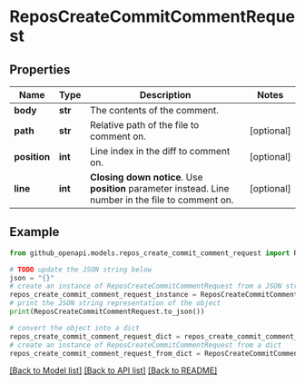 # ReposCreateCommitCommentRequest


## Properties

Name | Type | Description | Notes
------------ | ------------- | ------------- | -------------
**body** | **str** | The contents of the comment. | 
**path** | **str** | Relative path of the file to comment on. | [optional] 
**position** | **int** | Line index in the diff to comment on. | [optional] 
**line** | **int** | **Closing down notice**. Use **position** parameter instead. Line number in the file to comment on. | [optional] 

## Example

```python
from github_openapi.models.repos_create_commit_comment_request import ReposCreateCommitCommentRequest

# TODO update the JSON string below
json = "{}"
# create an instance of ReposCreateCommitCommentRequest from a JSON string
repos_create_commit_comment_request_instance = ReposCreateCommitCommentRequest.from_json(json)
# print the JSON string representation of the object
print(ReposCreateCommitCommentRequest.to_json())

# convert the object into a dict
repos_create_commit_comment_request_dict = repos_create_commit_comment_request_instance.to_dict()
# create an instance of ReposCreateCommitCommentRequest from a dict
repos_create_commit_comment_request_from_dict = ReposCreateCommitCommentRequest.from_dict(repos_create_commit_comment_request_dict)
```
[[Back to Model list]](../README.md#documentation-for-models) [[Back to API list]](../README.md#documentation-for-api-endpoints) [[Back to README]](../README.md)


